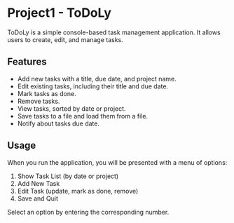 ﻿# Project1 - ToDoLy

ToDoLy is a simple console-based task management application. It allows users to create, edit, and manage tasks.

## Features

- Add new tasks with a title, due date, and project name.
- Edit existing tasks, including their title and due date.
- Mark tasks as done.
- Remove tasks.
- View tasks, sorted by date or project.
- Save tasks to a file and load them from a file.
- Notify about tasks due date.


## Usage

When you run the application, you will be presented with a menu of options:

1. Show Task List (by date or project)
2. Add New Task
3. Edit Task (update, mark as done, remove)
4. Save and Quit

Select an option by entering the corresponding number.
